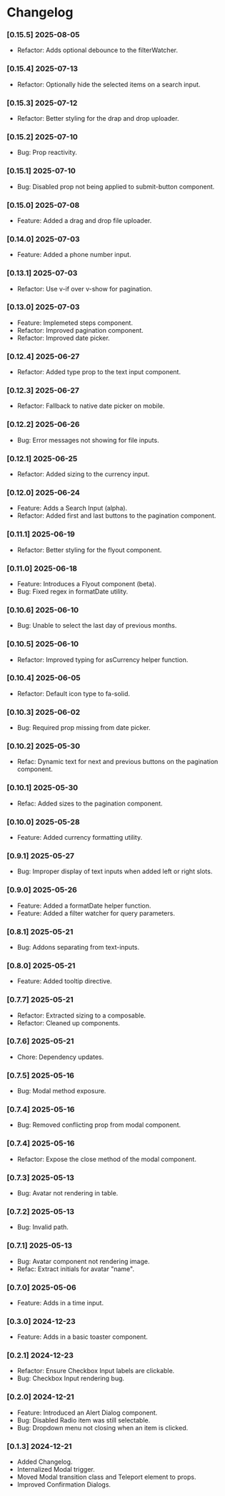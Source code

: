 # Changelog

### [0.15.5] 2025-08-05

- Refactor: Adds optional debounce to the filterWatcher.

### [0.15.4] 2025-07-13

- Refactor: Optionally hide the selected items on a search input.

### [0.15.3] 2025-07-12

- Refactor: Better styling for the drap and drop uploader.

### [0.15.2] 2025-07-10

- Bug: Prop reactivity.

### [0.15.1] 2025-07-10

- Bug: Disabled prop not being applied to submit-button component.

### [0.15.0] 2025-07-08

- Feature: Added a drag and drop file uploader.

### [0.14.0] 2025-07-03

- Feature: Added a phone number input.

### [0.13.1] 2025-07-03

- Refactor: Use v-if over v-show for pagination.

### [0.13.0] 2025-07-03

- Feature: Implemeted steps component. 
- Refactor: Improved pagination component.
- Refactor: Improved date picker.

### [0.12.4] 2025-06-27

- Refactor: Added type prop to the text input component.

### [0.12.3] 2025-06-27

- Refactor: Fallback to native date picker on mobile.

### [0.12.2] 2025-06-26

- Bug: Error messages not showing for file inputs.

### [0.12.1] 2025-06-25

- Refactor: Added sizing to the currency input.

### [0.12.0] 2025-06-24

- Feature: Adds a Search Input (alpha).
- Refactor: Added first and last buttons to the pagination component.

### [0.11.1] 2025-06-19

- Refactor: Better styling for the flyout component.

### [0.11.0] 2025-06-18

- Feature: Introduces a Flyout component (beta).
- Bug: Fixed regex in formatDate utility.

### [0.10.6] 2025-06-10

- Bug: Unable to select the last day of previous months.

### [0.10.5] 2025-06-10

- Refactor: Improved typing for asCurrency helper function.

### [0.10.4] 2025-06-05

- Refactor: Default icon type to fa-solid.

### [0.10.3] 2025-06-02

- Bug: Required prop missing from date picker.

### [0.10.2] 2025-05-30

- Refac: Dynamic text for next and previous buttons on the pagination component.

### [0.10.1] 2025-05-30

- Refac: Added sizes to the pagination component.

### [0.10.0] 2025-05-28

- Feature: Added currency formatting utility.

### [0.9.1] 2025-05-27

- Bug: Improper display of text inputs when added left or right slots.

### [0.9.0] 2025-05-26

- Feature: Added a formatDate helper function.
- Feature: Added a filter watcher for query parameters.

### [0.8.1] 2025-05-21

- Bug: Addons separating from text-inputs.

### [0.8.0] 2025-05-21

- Feature: Added tooltip directive.

### [0.7.7] 2025-05-21

- Refactor: Extracted sizing to a composable.
- Refactor: Cleaned up components.

### [0.7.6] 2025-05-21

- Chore: Dependency updates.

### [0.7.5] 2025-05-16

- Bug: Modal method exposure.

### [0.7.4] 2025-05-16

- Bug: Removed conflicting prop from modal component.

### [0.7.4] 2025-05-16

- Refactor: Expose the close method of the modal component.

### [0.7.3] 2025-05-13

- Bug: Avatar not rendering in table.

### [0.7.2] 2025-05-13

- Bug: Invalid path.

### [0.7.1] 2025-05-13

- Bug: Avatar component not rendering image.
- Refac: Extract initials for avatar "name".

### [0.7.0] 2025-05-06

- Feature: Adds in a time input.

### [0.3.0] 2024-12-23

- Feature: Adds in a basic toaster component.

### [0.2.1] 2024-12-23

- Refactor: Ensure Checkbox Input labels are clickable.
- Bug: Checkbox Input rendering bug.

### [0.2.0] 2024-12-21

- Feature: Introduced an Alert Dialog component.
- Bug: Disabled Radio item was still selectable.
- Bug: Dropdown menu not closing when an item is clicked.

### [0.1.3] 2024-12-21

- Added Changelog.
- Internalized Modal trigger.
- Moved Modal transition class and Teleport element to props.
- Improved Confirmation Dialogs.